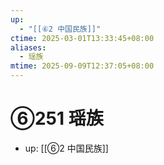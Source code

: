 ```yaml
---
up:
  - "[[⑥2 中国民族]]"
ctime: 2025-03-01T13:33:45+08:00
aliases:
  - 瑶族
mtime: 2025-09-09T12:37:05+08:00
---
```


# ⑥251 瑶族

- up: [[⑥2 中国民族]]
